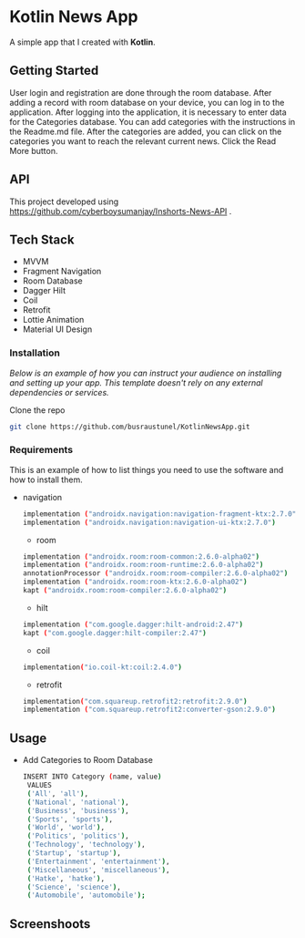 # Kotlin News App

A simple app that I created with **Kotlin**.

## Getting Started

User login and registration are done through the room database. After adding a record with room database on your device, you can log in to the application. After logging into the application, it is necessary to enter data for the Categories database. You can add categories with the instructions in the Readme.md file. After the categories are added, you can click on the categories you want to reach the relevant current news. Click the Read More button.

## API

This project developed using https://github.com/cyberboysumanjay/Inshorts-News-API .

## Tech Stack

- MVVM
- Fragment Navigation
- Room Database
- Dagger Hilt
- Coil
- Retrofit
- Lottie Animation
- Material UI Design

### Installation

_Below is an example of how you can instruct your audience on installing and setting up your app. This template doesn't rely on any external dependencies or services._

Clone the repo
   ```sh
   git clone https://github.com/busraustunel/KotlinNewsApp.git
   ```

### Requirements

This is an example of how to list things you need to use the software and how to install them.
* navigation
  ```sh
  implementation ("androidx.navigation:navigation-fragment-ktx:2.7.0")
  implementation ("androidx.navigation:navigation-ui-ktx:2.7.0")
  ```

  * room
  ```sh
  implementation ("androidx.room:room-common:2.6.0-alpha02")
  implementation ("androidx.room:room-runtime:2.6.0-alpha02")
  annotationProcessor ("androidx.room:room-compiler:2.6.0-alpha02")
  implementation ("androidx.room:room-ktx:2.6.0-alpha02")
  kapt ("androidx.room:room-compiler:2.6.0-alpha02")
  ```

  * hilt
  ```sh
  implementation ("com.google.dagger:hilt-android:2.47")
  kapt ("com.google.dagger:hilt-compiler:2.47")
  ```

  * coil
  ```sh
  implementation("io.coil-kt:coil:2.4.0")
  ```

   * retrofit
  ```sh
  implementation("com.squareup.retrofit2:retrofit:2.9.0")
  implementation ("com.squareup.retrofit2:converter-gson:2.9.0")
  ```

## Usage

- Add Categories to Room Database
   ```sh
   INSERT INTO Category (name, value)
    VALUES
    ('All', 'all'),
    ('National', 'national'),
    ('Business', 'business'),
    ('Sports', 'sports'),
    ('World', 'world'),
    ('Politics', 'politics'),
    ('Technology', 'technology'),
    ('Startup', 'startup'),
    ('Entertainment', 'entertainment'),
    ('Miscellaneous', 'miscellaneous'),
    ('Hatke', 'hatke'),
    ('Science', 'science'),
    ('Automobile', 'automobile');
    ```

## Screenshoots






